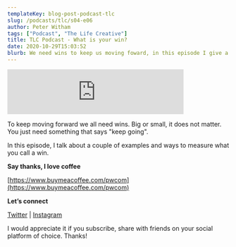 ```yaml
---
templateKey: blog-post-podcast-tlc
slug: /podcasts/tlc/s04-e06
author: Peter Witham
tags: ["Podcast", "The Life Creative"]
title: TLC Podcast - What is your win?
date: 2020-10-29T15:03:52
blurb: We need wins to keep us moving foward, in this episode I give a couple of examples and ways to measure your wins.
---
```


<iframe src="https://anchor.fm/peter-witham/embed/episodes/What-is-your-win-eloq70" height="102px" width="400px" frameborder="0" scrolling="no"></iframe>

To keep moving forward we all need wins. Big or small, it does not matter. You just need something that says "keep going".

In this episode, I talk about a couple of examples and ways to measure what you call a win.

**Say thanks, I love coffee**

[https://www.buymeacoffee.com/pwcom](https://www.buymeacoffee.com/pwcom)

**Let’s connect**

[Twitter](https://twitter.com/grfxmedia) | [Instagram](https://instagram.com/grfxmedia)

I would appreciate it if you subscribe, share with friends on your social platform of choice. Thanks!
